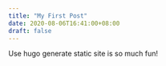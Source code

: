 ```yaml
---
title: "My First Post"
date: 2020-08-06T16:41:00+08:00
draft: false
---
```


Use hugo generate static site is so much fun!
